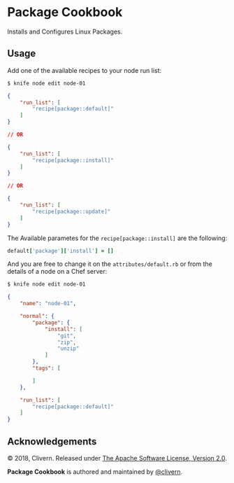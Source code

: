 Package Cookbook
================

Installs and Configures Linux Packages.

Usage
-----

Add one of the available recipes to your node run list:

```bash
$ knife node edit node-01
```

```json
{
  	"run_list": [
 	 	"recipe[package::default]"
	]
}

// OR

{
  	"run_list": [
 	 	"recipe[package::install]"
	]
}

// OR

{
  	"run_list": [
 	 	"recipe[package::update]"
	]
}
```

The Available parametes for the `recipe[package::install]` are the following:

```ruby
default['package']['install'] = []
```

And you are free to change it on the `attributes/default.rb` or from the details of a node on a Chef server:

```bash
$ knife node edit node-01
```

```json
{
  	"name": "node-01",

  	"normal": {
    	"package": {
      		"install": [
        		"git",
        		"zip",
       	 		"unzip"
      		]
    	},
    	"tags": [

    	]
  	},

  	"run_list": [
  		"recipe[package::default]"
	]
}
```


Acknowledgements
----------------

© 2018, Clivern. Released under [The Apache Software License, Version 2.0](http://www.apache.org/licenses/LICENSE-2.0.txt).

**Package Cookbook** is authored and maintained by [@clivern](http://github.com/clivern).